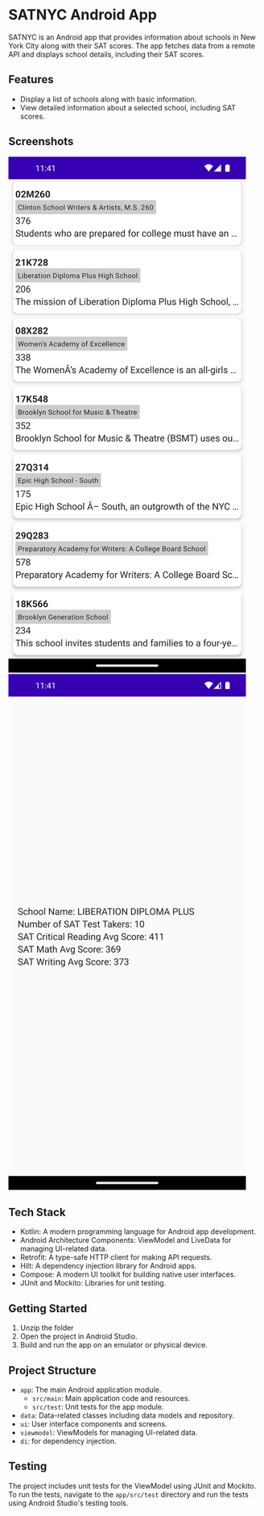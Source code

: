 # SATNYC Android App

SATNYC is an Android app that provides information about schools in New York City along with their SAT scores. The app fetches data from a remote API and displays school details, including their SAT scores.

## Features

- Display a list of schools along with basic information.
- View detailed information about a selected school, including SAT scores.

## Screenshots

![Home Screen](screenshots/home_screen.png)
![Detail Screen](screenshots/detail_screen.png)

## Tech Stack

- Kotlin: A modern programming language for Android app development.
- Android Architecture Components: ViewModel and LiveData for managing UI-related data.
- Retrofit: A type-safe HTTP client for making API requests.
- Hilt: A dependency injection library for Android apps.
- Compose: A modern UI toolkit for building native user interfaces.
- JUnit and Mockito: Libraries for unit testing.

## Getting Started

1. Unzip the folder
2. Open the project in Android Studio.
3. Build and run the app on an emulator or physical device.

## Project Structure

- `app`: The main Android application module.
    - `src/main`: Main application code and resources.
    - `src/test`: Unit tests for the app module.
- `data`: Data-related classes including data models and repository.
- `ui`: User interface components and screens.
- `viewmodel`: ViewModels for managing UI-related data.
- `di`: for dependency injection.

## Testing

The project includes unit tests for the ViewModel using JUnit and Mockito. To run the tests, navigate to the `app/src/test` directory and run the tests using Android Studio's testing tools.

